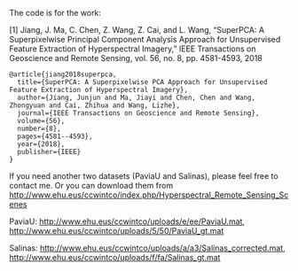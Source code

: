 The code is for the work:

[1] Jiang, J. Ma, C. Chen, Z. Wang, Z. Cai, and L. Wang, “SuperPCA: A Superpixelwise Principal Component Analysis Approach for Unsupervised Feature Extraction of Hyperspectral Imagery,” IEEE Transactions on Geoscience and Remote Sensing, vol. 56, no. 8, pp. 4581-4593, 2018

```
@article{jiang2018superpca,
  title={SuperPCA: A Superpixelwise PCA Approach for Unsupervised Feature Extraction of Hyperspectral Imagery},
  author={Jiang, Junjun and Ma, Jiayi and Chen, Chen and Wang, Zhongyuan and Cai, Zhihua and Wang, Lizhe},
  journal={IEEE Transactions on Geoscience and Remote Sensing},
  volume={56},
  number={8},
  pages={4581--4593},
  year={2018},
  publisher={IEEE}
}
```


If you need another two datasets (PaviaU and Salinas), please feel free to contact me. Or you can download them from http://www.ehu.eus/ccwintco/index.php/Hyperspectral_Remote_Sensing_Scenes

PaviaU:  http://www.ehu.eus/ccwintco/uploads/e/ee/PaviaU.mat, http://www.ehu.eus/ccwintco/uploads/5/50/PaviaU_gt.mat

Salinas: http://www.ehu.eus/ccwintco/uploads/a/a3/Salinas_corrected.mat, http://www.ehu.eus/ccwintco/uploads/f/fa/Salinas_gt.mat
